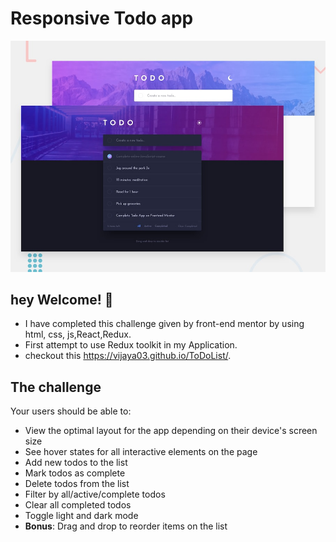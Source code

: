 # Responsive Todo app

![Design preview for the Interactive comments section coding challenge](./src/design/desktop-preview.jpg)

## hey Welcome! 👋

- I have completed this challenge given by front-end mentor by using html, css, js,React,Redux.
- First attempt to use Redux toolkit in my Application.
- checkout this https://vijaya03.github.io/ToDoList/.

## The challenge

Your users should be able to:

- View the optimal layout for the app depending on their device's screen size
- See hover states for all interactive elements on the page
- Add new todos to the list
- Mark todos as complete
- Delete todos from the list
- Filter by all/active/complete todos
- Clear all completed todos
- Toggle light and dark mode
- **Bonus**: Drag and drop to reorder items on the list
